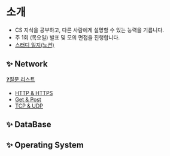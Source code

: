 # 소개
- CS 지식을 공부하고, 다른 사람에게 설명할 수 있는 능력을 기릅니다.
- 주 1회 (목요일) 발표 및 모의 면접을 진행합니다.
- [스터디 일지(노션)](https://www.notion.so/code1995/a92f9039e61a4b19a1ac893f234379f8?v=b10db7b6714d44229d19ece56ecc79ab)
## ✨ Network
[❓질문 리스트](https://github.com/hanull/Tech-Interview/blob/master/Computer-Science/Network/questions.md)

- [HTTP & HTTPS](https://github.com/hanull/Tech-Interview/blob/master/Computer-Science/Network/http%20&%20https.md)
- [Get & Post](https://github.com/hanull/Tech-Interview/blob/master/Computer-Science/Network/Get%26Post.md)
- [TCP & UDP](https://github.com/hanull/Tech-Interview/blob/master/Computer-Science/Network/TCP%26UDP.md)


## ✨ DataBase

## ✨ Operating System